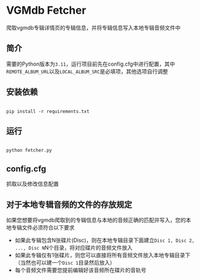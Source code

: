 # VGMdb Fetcher

爬取vgmdb专辑详情页的专辑信息，并将专辑信息写入本地专辑音频文件中

## 简介

需要的Python版本为`3.11`，运行项目前先在config.cfg中进行配置，其中`REMOTE_ALBUM_URL`以及`LOCAL_ALBUM_SRC`是必填项，其他选项自行调整

## 安装依赖

```shell

pip install -r requirements.txt
```

## 运行

```shell

python fetcher.py
```

## config.cfg

抓取以及修改信息配置

## 对于本地专辑音频的文件的存放规定

如果您想要将vgmdb爬取到的专辑信息与本地的音频正确的匹配并写入，您的本地专辑文件必须符合以下要求

- 如果此专辑包含N张碟片(Disc)，则在本地专辑目录下面建立`Disc 1, Disc 2, ..., Disc N`N个目录，将对应碟片的音频文件放入
- 如果此专辑仅有1张碟片，则您可以直接将所有音频文件放入本地专辑目录下（当然也可以建一个`Disc 1`目录然后放入）
- 每个音频文件需要您提前编辑好该音频所在碟片的音轨号
